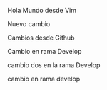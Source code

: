 Hola Mundo desde Vim

Nuevo cambio


Cambios desde Github

Cambio en rama Develop


cambio dos en la rama Develop

cambio en rama develop

